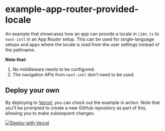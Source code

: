 # example-app-router-provided-locale

An example that showcases how an app can provide a locale in `i18n.ts` to `next-intl` in an App Router setup. This can be used for single-language setups and apps where the locale is read from the user settings instead of the pathname.

**Note that:**

 1. No middleware needs to be configured.
 2. The navigation APIs from `next-intl` don't need to be used.

## Deploy your own

By deploying to [Vercel](https://vercel.com), you can check out the example in action. Note that you'll be prompted to create a new GitHub repository as part of this, allowing you to make subsequent changes.

[![Deploy with Vercel](https://vercel.com/button)](https://vercel.com/new/clone?repository-url=https://github.com/amannn/next-intl/tree/main/examples/example-app-router-provided-locale)
